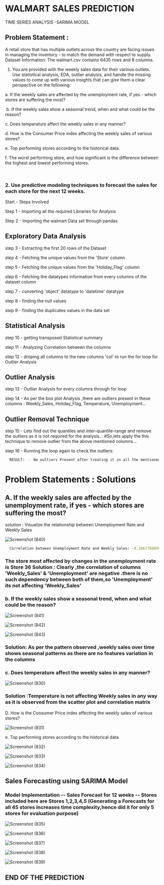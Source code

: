 # WALMART SALES PREDICTION

TIME SERIES ANALYSIS -SARIMA MODEL

## Problem Statement :

A retail store that has multiple outlets across the country are facing issues in managing the inventory - to match the demand with respect to supply. Dataset Information: The walmart.csv contains 6435 rows and 8 columns.

1. You are provided with the weekly sales data for their various outlets. Use statistical analysis, EDA, outlier analysis, and handle the missing values to come up with various insights that can give them a clear perspective on the following:​

a. If the weekly sales are affected by the unemployment rate, if yes - which stores are suffering the most?

​
b. If the weekly sales show a seasonal trend, when and what could be the reason?

c. Does temperature affect the weekly sales in any manner?

​d. How is the Consumer Price index affecting the weekly sales of various stores?

​e. Top performing stores according to the historical data.

​f. The worst performing store, and how significant is the difference between the highest and lowest performing stores.

​

### 2. Use predictive modeling techniques to forecast the sales for each store for the next 12 weeks.
Start - Steps Involved

Step 1 - Importing all the required Libraries for Analysis

Step 2 - Importing the walmart Data set through pandas

## Exploratory Data Analysis
step 3 - Extracting the first 20 rows of the Dataset

step 4 - Fetching the unique values from the 'Store' column

step 5 - Fetching the unique values from the 'Holiday_Flag' column

step 6 - Fetching the datatypes information from every columns of the dataset column

step 7 - converting 'object' datatype to 'datetime' datatype

step 8 - finding the null values

step 9 - finding the duplicates values in the data set

## Statistical Analysis
step 10 - getting transposed Statistical summary

step 11 - Analyzing Correlation between the columns

step 12 - droping all columns to the new columns 'col' to run the for loop for Outlier Analysis

## Outlier Analysis
step 13 - Outlier Analysis for every columns through for loop

step 14 - As per the box plot Analysis ,there are outliers present in these columns : Weekly_Sales, Holiday_Flag, Temperature, Unemployment...

## Outlier Removal Technique
step 15 - Lets find out the quantiles and inter-quantile-range and remove the outliers as it is not required for the analysis... #So,lets apply the this technique to remove outlier from the above mentioned columns...

step 16 - Running the loop again to check the outliers:




```bash
  RESULT: -- No oultiers Present after treating it in all the mentioned columns
```


 # Problem Statements : Solutions

## A. If the weekly sales are affected by the unemployment rate, if yes - which stores are suffering the most?

solution : Visualize the relationship between Unemployment Rate and Weekly Sales

![Screenshot (840)](https://github.com/VishnuTejaDumpala/Walmart-Sales-Prediction/assets/170489710/8245bd0d-543c-425b-962d-f414d1faf64e)


```bash
  Correlation between Unemployment Rate and Weekly Sales: -0.10617608965795419.
```

### The store most affected by changes in the unemployment rate is Store 36 Solution : Clearly ,the correlation of columns 'Weekly_Sales' & 'Unemployment' are negative .there is no such dependency between both of them,so 'Unemployment' its not affecting 'Weekly_Sales'

### b. If the weekly sales show a seasonal trend, when and what could be the reason?

![Screenshot (841)](https://github.com/VishnuTejaDumpala/Walmart-Sales-Prediction/assets/170489710/d0a28c6c-2943-42ce-b64b-344f72a9ece7)

![Screenshot (842)](https://github.com/VishnuTejaDumpala/Walmart-Sales-Prediction/assets/170489710/4bb882e8-ac34-45d2-ada2-7a5e175a5242)

![Screenshot (843)](https://github.com/VishnuTejaDumpala/Walmart-Sales-Prediction/assets/170489710/222a7666-29fc-4fc8-8adf-90fc2450fe5a)


### Solution: As per the pattern observed ,weekly sales over time shows seasonal patterns as there are no features variation in the columns

### c. Does temperature affect the weekly sales in any manner?

![Screenshot (830)](https://github.com/VishnuTejaDumpala/Walmart-Sales-Prediction/assets/170489710/58ac6568-65cd-4cc3-83a1-490552a4f3fb)

### Solution :Temperature is not affecting Weekly sales in any way as it is observed from the scatter plot and correlation matrix

D. How is the Consumer Price index affecting the weekly sales of various stores?

![Screenshot (831)](https://github.com/VishnuTejaDumpala/Walmart-Sales-Prediction/assets/170489710/c442d5c7-0dd0-4db8-8de0-36da681f9b81)

e. Top performing stores according to the historical data

![Screenshot (832)](https://github.com/VishnuTejaDumpala/Walmart-Sales-Prediction/assets/170489710/f255c634-d8d4-4ab8-829d-db401269ce99)

![Screenshot (833)](https://github.com/VishnuTejaDumpala/Walmart-Sales-Prediction/assets/170489710/4eb03e83-460c-4dfb-bb93-ce49c45de0a4)

![Screenshot (834)](https://github.com/VishnuTejaDumpala/Walmart-Sales-Prediction/assets/170489710/34bcd362-fb9a-49e8-a9bb-5bbc4aceb560)

## Sales Forecasting using SARIMA Model

### Model Implementation -- Sales Forecast for 12 weeks -- Stores included here are Stores 1,2,3,4,5 (Generating a Forecasts for all 45 stores increases time complexity,hence did it for only 5 stores for evaluation purpose)

![Screenshot (835)](https://github.com/VishnuTejaDumpala/Walmart-Sales-Prediction/assets/170489710/1ff75888-b980-4035-8c00-25e2109c9104)

![Screenshot (836)](https://github.com/VishnuTejaDumpala/Walmart-Sales-Prediction/assets/170489710/01aed36f-5bf9-42e0-83b1-428a01427b6a)

![Screenshot (837)](https://github.com/VishnuTejaDumpala/Walmart-Sales-Prediction/assets/170489710/74ab9821-77c5-4885-a4d1-84b78d65d8e8)

![Screenshot (838)](https://github.com/VishnuTejaDumpala/Walmart-Sales-Prediction/assets/170489710/39eea0c8-f989-4285-8f57-4b7dea677f1e)

![Screenshot (839)](https://github.com/VishnuTejaDumpala/Walmart-Sales-Prediction/assets/170489710/62ea99bb-9911-445b-a54a-2c905de26593)

## END OF THE PREDICTION








